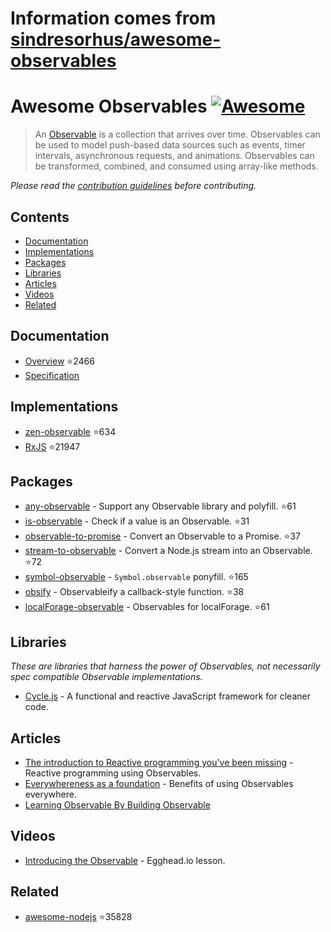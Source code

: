 # Information comes from [sindresorhus/awesome-observables](https://github.com/sindresorhus/awesome-observables)
# Awesome Observables [![Awesome](https://awesome.re/badge.svg)](https://awesome.re)

> An [Observable](https://github.com/zenparsing/es-observable) is a collection that arrives over time. Observables can be used to model push-based data sources such as events, timer intervals, asynchronous requests, and animations. Observables can be transformed, combined, and consumed using array-like methods.

*Please read the [contribution guidelines](contributing.md) before contributing.*

## Contents

- [Documentation](#documentation)
- [Implementations](#implementations)
- [Packages](#packages)
- [Libraries](#libraries)
- [Articles](#articles)
- [Videos](#videos)
- [Related](#related)

## Documentation

- [Overview](https://github.com/tc39/proposal-observable) :star:2466
- [Specification](https://tc39.github.io/proposal-observable/)

## Implementations

- [zen-observable](https://github.com/zenparsing/zen-observable) :star:634
- [RxJS](https://github.com/ReactiveX/RxJS) :star:21947

## Packages

- [any-observable](https://github.com/sindresorhus/any-observable) - Support any Observable library and polyfill. :star:61
- [is-observable](https://github.com/sindresorhus/is-observable) - Check if a value is an Observable. :star:31
- [observable-to-promise](https://github.com/sindresorhus/observable-to-promise) - Convert an Observable to a Promise. :star:37
- [stream-to-observable](https://github.com/jamestalmage/stream-to-observable) - Convert a Node.js stream into an Observable. :star:72
- [symbol-observable](https://github.com/blesh/symbol-observable) - `Symbol.observable` ponyfill. :star:165
- [obsify](https://github.com/samverschueren/obsify) - Observableify a callback-style function. :star:38
- [localForage-observable](https://github.com/thgreasi/localForage-observable) - Observables for localForage. :star:61

## Libraries

*These are libraries that harness the power of Observables, not necessarily spec compatible Observable implementations.*

- [Cycle.js](http://cycle.js.org) - A functional and reactive JavaScript framework for cleaner code.

## Articles

- [The introduction to Reactive programming you've been missing](https://gist.github.com/staltz/868e7e9bc2a7b8c1f754) - Reactive programming using Observables.
- [Everywhereness as a foundation](http://staltz.com/everywhereness-as-a-foundation.html) - Benefits of using Observables everywhere.
- [Learning Observable By Building Observable](https://medium.com/@benlesh/learning-observable-by-building-observable-d5da57405d87)

## Videos

- [Introducing the Observable](https://egghead.io/lessons/javascript-introducing-the-observable) - Egghead.io lesson.

## Related

- [awesome-nodejs](https://github.com/sindresorhus/awesome-nodejs) :star:35828

